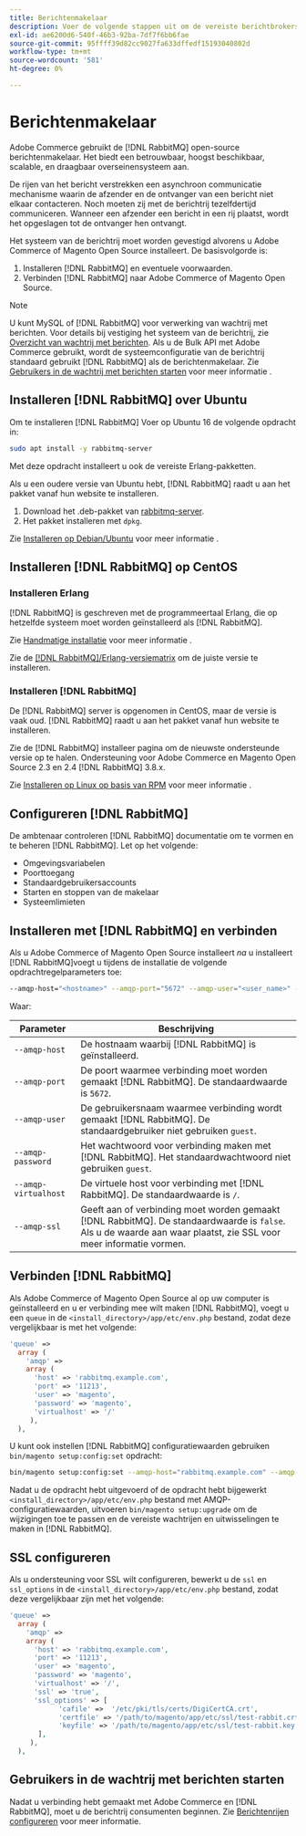 ```yaml
---
title: Berichtenmakelaar
description: Voer de volgende stappen uit om de vereiste berichtbrokersoftware te installeren en te configureren (zoals [!DNL RabbitMQ]) voor installaties in Adobe Commerce en Magento Open Source.
exl-id: ae6200d6-540f-46b3-92ba-7df7f6bb6fae
source-git-commit: 95ffff39d82cc9027fa633dffedf15193040802d
workflow-type: tm+mt
source-wordcount: '581'
ht-degree: 0%

---
```


# Berichtenmakelaar

Adobe Commerce gebruikt de [!DNL RabbitMQ] open-source berichtenmakelaar. Het biedt een betrouwbaar, hoogst beschikbaar, scalable, en draagbaar overseinensysteem aan.

De rijen van het bericht verstrekken een asynchroon communicatie mechanisme waarin de afzender en de ontvanger van een bericht niet elkaar contacteren. Noch moeten zij met de berichtrij tezelfdertijd communiceren. Wanneer een afzender een bericht in een rij plaatst, wordt het opgeslagen tot de ontvanger hen ontvangt.

Het systeem van de berichtrij moet worden gevestigd alvorens u Adobe Commerce of Magento Open Source installeert. De basisvolgorde is:

1. Installeren [!DNL RabbitMQ] en eventuele voorwaarden.
1. Verbinden [!DNL RabbitMQ] naar Adobe Commerce of Magento Open Source.

>[!NOTE]
>
>U kunt MySQL of [!DNL RabbitMQ] voor verwerking van wachtrij met berichten. Voor details bij vestiging het systeem van de berichtrij, zie [Overzicht van wachtrij met berichten](https://developer.adobe.com/commerce/php/development/components/message-queues/). Als u de Bulk API met Adobe Commerce gebruikt, wordt de systeemconfiguratie van de berichtrij standaard gebruikt [!DNL RabbitMQ] als de berichtenmakelaar. Zie [Gebruikers in de wachtrij met berichten starten](../../configuration/cli/start-message-queues.md) voor meer informatie .

## Installeren [!DNL RabbitMQ] over Ubuntu

Om te installeren [!DNL RabbitMQ] Voer op Ubuntu 16 de volgende opdracht in:

```bash
sudo apt install -y rabbitmq-server
```

Met deze opdracht installeert u ook de vereiste Erlang-pakketten.

Als u een oudere versie van Ubuntu hebt, [!DNL RabbitMQ] raadt u aan het pakket vanaf hun website te installeren.

1. Download het .deb-pakket van [rabbitmq-server](https://www.rabbitmq.com/download.html).
1. Het pakket installeren met `dpkg`.

Zie [Installeren op Debian/Ubuntu](https://www.rabbitmq.com/install-debian.html) voor meer informatie .

## Installeren [!DNL RabbitMQ] op CentOS

### Installeren Erlang

[!DNL RabbitMQ] is geschreven met de programmeertaal Erlang, die op hetzelfde systeem moet worden geïnstalleerd als [!DNL RabbitMQ].

Zie [Handmatige installatie](https://www.erlang-solutions.com/downloads/) voor meer informatie .

Zie de [[!DNL RabbitMQ]/Erlang-versiematrix](https://www.rabbitmq.com/which-erlang.html) om de juiste versie te installeren.

### Installeren [!DNL RabbitMQ]

De [!DNL RabbitMQ] server is opgenomen in CentOS, maar de versie is vaak oud. [!DNL RabbitMQ] raadt u aan het pakket vanaf hun website te installeren.

Zie de [!DNL RabbitMQ] installeer pagina om de nieuwste ondersteunde versie op te halen. Ondersteuning voor Adobe Commerce en Magento Open Source 2.3 en 2.4 [!DNL RabbitMQ] 3.8.x.

Zie [Installeren op Linux op basis van RPM](https://www.rabbitmq.com/install-rpm.html) voor meer informatie .

## Configureren [!DNL RabbitMQ]

De ambtenaar controleren [!DNL RabbitMQ] documentatie om te vormen en te beheren [!DNL RabbitMQ]. Let op het volgende:

* Omgevingsvariabelen
* Poorttoegang
* Standaardgebruikersaccounts
* Starten en stoppen van de makelaar
* Systeemlimieten

## Installeren met [!DNL RabbitMQ] en verbinden

Als u Adobe Commerce of Magento Open Source installeert _na_ u installeert [!DNL RabbitMQ]voegt u tijdens de installatie de volgende opdrachtregelparameters toe:

```bash
--amqp-host="<hostname>" --amqp-port="5672" --amqp-user="<user_name>" --amqp-password="<password>" --amqp-virtualhost="/"
```

Waar:

| Parameter | Beschrijving |
|--- |--- |
| `--amqp-host` | De hostnaam waarbij [!DNL RabbitMQ] is geïnstalleerd. |
| `--amqp-port` | De poort waarmee verbinding moet worden gemaakt [!DNL RabbitMQ]. De standaardwaarde is `5672`. |
| `--amqp-user` | De gebruikersnaam waarmee verbinding wordt gemaakt [!DNL RabbitMQ]. De standaardgebruiker niet gebruiken `guest`. |
| `--amqp-password` | Het wachtwoord voor verbinding maken met [!DNL RabbitMQ]. Het standaardwachtwoord niet gebruiken `guest`. |
| `--amqp-virtualhost` | De virtuele host voor verbinding met [!DNL RabbitMQ]. De standaardwaarde is `/`. |
| `--amqp-ssl` | Geeft aan of verbinding moet worden gemaakt [!DNL RabbitMQ]. De standaardwaarde is `false`. Als u de waarde aan waar plaatst, zie SSL voor meer informatie vormen. |

## Verbinden [!DNL RabbitMQ]

Als Adobe Commerce of Magento Open Source al op uw computer is geïnstalleerd en u er verbinding mee wilt maken [!DNL RabbitMQ], voegt u een `queue` in de `<install_directory>/app/etc/env.php` bestand, zodat deze vergelijkbaar is met het volgende:

```php
'queue' =>
  array (
    'amqp' =>
    array (
      'host' => 'rabbitmq.example.com',
      'port' => '11213',
      'user' => 'magento',
      'password' => 'magento',
      'virtualhost' => '/'
     ),
  ),
```

U kunt ook instellen [!DNL RabbitMQ] configuratiewaarden gebruiken `bin/magento setup:config:set` opdracht:

```bash
bin/magento setup:config:set --amqp-host="rabbitmq.example.com" --amqp-port="11213" --amqp-user="magento" --amqp-password="magento" --amqp-virtualhost="/"
```

Nadat u de opdracht hebt uitgevoerd of de opdracht hebt bijgewerkt `<install_directory>/app/etc/env.php` bestand met AMQP-configuratiewaarden, uitvoeren `bin/magento setup:upgrade` om de wijzigingen toe te passen en de vereiste wachtrijen en uitwisselingen te maken in [!DNL RabbitMQ].

## SSL configureren

Als u ondersteuning voor SSL wilt configureren, bewerkt u de `ssl` en `ssl_options` in de `<install_directory>/app/etc/env.php` bestand, zodat deze vergelijkbaar zijn met het volgende:

```php
'queue' =>
  array (
    'amqp' =>
    array (
      'host' => 'rabbitmq.example.com',
      'port' => '11213',
      'user' => 'magento',
      'password' => 'magento',
      'virtualhost' => '/',
      'ssl' => 'true',
      'ssl_options' => [
            'cafile' =>  '/etc/pki/tls/certs/DigiCertCA.crt',
            'certfile' => '/path/to/magento/app/etc/ssl/test-rabbit.crt',
            'keyfile' => '/path/to/magento/app/etc/ssl/test-rabbit.key'
       ],
     ),
  ),
```

## Gebruikers in de wachtrij met berichten starten

Nadat u verbinding hebt gemaakt met Adobe Commerce en [!DNL RabbitMQ], moet u de berichtrij consumenten beginnen. Zie [Berichtenrijen configureren](../../configuration/cli/start-message-queues.md) voor meer informatie.
